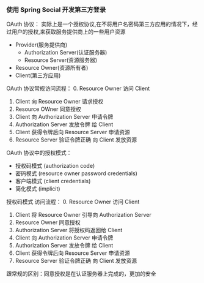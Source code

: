 ### 使用 Spring Social 开发第三方登录

OAuth 协议： 实际上是一个授权协议,在不将用户名密码第三方应用的情况下，经过用户的授权,来获取服务提供商上的一些用户资源

* Provider(服务提供商)
    * Authorization Server(认证服务器)
    * Resource Server(资源服务器)
* Resource Owner(资源所有者)
* Client(第三方应用)

OAuth 协议常规访问流程：
0. Resource Owner 访问 Client
1. Client 向 Resource Owner 请求授权
2. Resource OWner 同意授权
3. Client 向 Authorization Server 申请令牌
4. Authorization Server 发放令牌 给 Client
5. Client 获得令牌后向 Resource Server 申请资源
6. Resource Server 验证令牌正确 向 Client 发放资源


OAuth 协议中的授权模式：
* 授权码模式 (authorization code) 
* 密码模式 (resource owner password credentials)
* 客户端模式 (client credentials)
* 简化模式 (implicit)

授权码模式 访问流程：
0. Resource Owner 访问 Client
1. Client 将 Resource Owner 引导向 Authorization Server
2. Resource Owner 同意授权
3. Authorization Server 将授权码返回给 Client
4. Client 向 Authorization Server 申请令牌
5. Authorization Server 发放令牌 给 Client
6. Client 获得令牌后向 Resource Server 申请资源
7. Resource Server 验证令牌正确 向 Client 发放资源

跟常规的区别：同意授权是在认证服务器上完成的，更加的安全